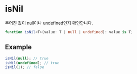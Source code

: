 # isNil

주어진 값이 null이나 undefined인지 확인합니다.

```typescript
function isNil<T>(value: T | null | undefined): value is T;
```

## Example

```typescript
isNil(null); // true
isNil(undefined); // true
isNil(1); // false
```

